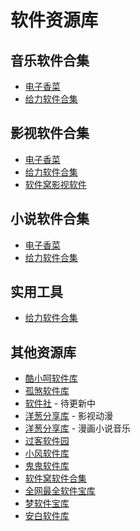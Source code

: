 # 软件资源库

## 音乐软件合集
- [电子香菜](https://oreojiang.lanzoui.com/b010py74h)
- [给力软件合集](https://wwmb.lanzouw.com/b0387wulc)

## 影视软件合集
- [电子香菜](https://oreojiang.lanzoui.com/b010mrj1g)
- [给力软件合集](https://wwmb.lanzouw.com/b0387424j)
- [软件窝影视软件](https://wwac.lanzouj.com/b00ok3w0f)

## 小说软件合集
- [电子香菜](https://oreojiang.lanzoui.com/b010pygna)
- [给力软件合集](https://wwmb.lanzouw.com/b0387426b)

## 实用工具
- [给力软件合集](https://wwmb.lanzouw.com/b038744eb)

## 其他资源库
- [酷小呵软件库](https://kuhehe.lanzouj.com/b03regicb)
- [孤煞软件库](https://wwm.lanzoum.com/b04q42b1e)
- [软件社](https://wxrjs.lanzoui.com/b0yveiah) - 待更新中
- [洋葱分享库](https://www.lanzout.com/b00oj8qbe) - 影视动漫
- [洋葱分享库](https://www.lanzout.com/b00ojwi6f) - 漫画小说音乐
- [过客软件园](https://gk666.lanzoul.com/b0ebibdib)
- [小风软件库](https://wfx6.lanzouq.com/b04vsjb0j)
- [鬼鬼软件库](https://lanzoux.com/b0ev8g02h)
- [软件窝软件合集](https://wwac.lanzouj.com/b059sp2j)
- [全网最全软件宝库](https://wwac.lanzouj.com/s/ydb666)
- [梦软件宝库](https://www.lanzoui.com/s/1464164)
- [安白软件库](https://tjtt.lanzouq.com/b0391lyuj)
